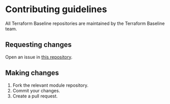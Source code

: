 # Contributing guidelines

All Terraform Baseline repositories are maintained by the Terraform Baseline team.

## Requesting changes

Open an issue in [this repository](https://github.com/equinor/terraform-baseline/issues/new/choose).

## Making changes

1. Fork the relevant module repository.
1. Commit your changes.
1. Create a pull request.
